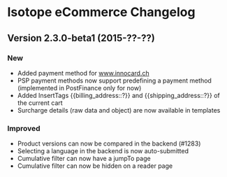 Isotope eCommerce Changelog
===========================

Version 2.3.0-beta1 (2015-??-??)
--------------------------------

### New
- Added payment method for www.innocard.ch
- PSP payment methods now support predefining a payment method (implemented in PostFinance only for now)
- Added InsertTags {{billing_address::?}} and {{shipping_address::?}} of the current cart
- Surcharge details (raw data and object) are now available in templates

### Improved
- Product versions can now be compared in the backend (#1283)
- Selecting a language in the backend is now auto-submitted
- Cumulative filter can now have a jumpTo page
- Cumulative filter can now be hidden on a reader page
